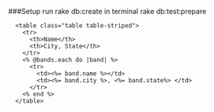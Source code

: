 




###Setup
  run rake db:create in terminal
      rake db:test:prepare

      <table class="table table-striped">
        <tr>
          <th>Name</th>
          <th>City, State</th>
        </tr>
        <% @bands.each do |band| %>
          <tr>
            <td><%= band.name %></td>
            <td><%= band.city %>, <%= band.state%> </td>
          </tr>
        <% end %>
      </table>
